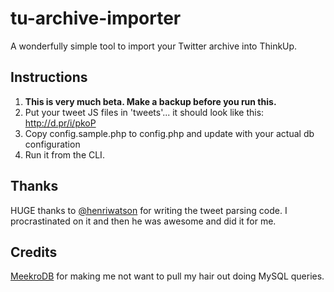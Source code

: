 tu-archive-importer
===================

A wonderfully simple tool to import your Twitter archive into ThinkUp.

Instructions
------------
1. **This is very much beta. Make a backup before you run this.**
2. Put your tweet JS files in 'tweets'... it should look like this: http://d.pr/i/pkoP
3. Copy config.sample.php to config.php and update with your actual db configuration
4. Run it from the CLI.

Thanks
------
HUGE thanks to [@henriwatson](https://github.com/henriwatson) for writing the tweet parsing code. I procrastinated on it and then he was awesome and did it for me.

Credits
-------
[MeekroDB](http://www.meekro.com/) for making me not want to pull my hair out doing MySQL queries.
